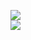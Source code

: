 [![](https://img.shields.io/badge/Made%20With-Github%20Spray-lightgrey.svg?style=for-the-badge&logo=github)](https://github.com/Annihil/github-spray#17121)  
[![](https://i.imgur.com/2DrTn0Z.gif)](https://github.com/Annihil/github-spray)